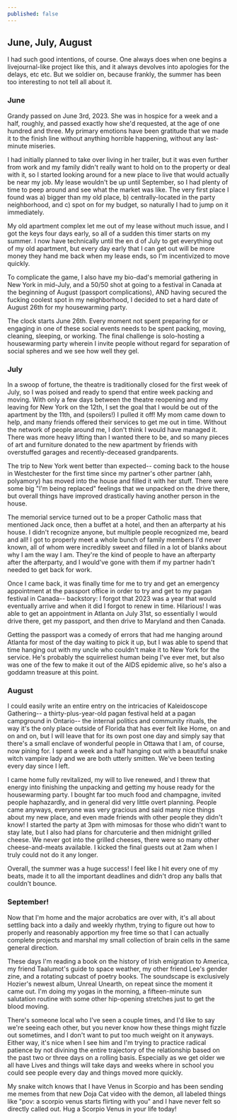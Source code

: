 ```yaml
---
published: false
---
```

## June, July, August

I had such good intentions, of course. One always does when one begins a livejournal-like project like this, and it always devolves into apologies for the delays, etc etc. But we soldier on, because frankly, the summer has been too interesting to not tell all about it.

### June

Grandy passed on June 3rd, 2023. She was in hospice for a week and a half, roughly, and passed exactly how she'd requested, at the age of one hundred and three. My primary emotions have been gratitude that we made it to the finish line without anything horrible happening, without any last-minute miseries.

I had initially planned to take over living in her trailer, but it was even further from work and my family didn't really want to hold on to the property or deal with it, so I started looking around for a new place to live that would actually be near my job. My lease wouldn't be up until September, so I had plenty of time to peep around and see what the market was like. The very first place I found was a) bigger than my old place, b) centrally-located in the party neighborhood, and c) spot on for my budget, so naturally I had to jump on it immediately.

My old apartment complex let me out of my lease without much issue, and I got the keys four days early, so all of a sudden this timer starts on my summer. I now have technically until the en       d of July to get everything out of my old apartment, but every day early that I can get out will be more money they hand me back when my lease ends, so I'm incentivized to move quickly.

To complicate the game, I also have my bio-dad's memorial gathering in New York in mid-July, and a 50/50 shot at going to a festival in Canada at the beginning of August (passport complications), AND having secured the fucking coolest spot in my neighborhood, I decided to set a hard date of August 26th for my housewarming party.

The clock starts June 26th. Every moment not spent preparing for or engaging in one of these social events needs to be spent packing, moving, cleaning, sleeping, or working. The final challenge is solo-hosting a housewarming party wherein I invite people without regard for separation of social spheres and we see how well they gel.

### July

In a swoop of fortune, the theatre is traditionally closed for the first week of July, so I was poised and ready to spend that entire week packing and moving. With only a few days between the theatre reopening and my leaving for New York on the 12th, I set the goal that I would be out of the apartment by the 11th, and (spoilers!) I pulled it off! My mom came down to help, and many friends offered their services to get me out in time. Without the network of people around me, I don't think I would have managed it. There was more heavy lifting than I wanted there to be, and so many pieces of art and furniture donated to the new apartment by friends with overstuffed garages and recently-deceased grandparents.

The trip to New York went better than expected-- coming back to the house in Westchester for the first time since my partner's other partner (ahh, polyamory) has moved into the house and filled it with her stuff. There were some big "I'm being replaced" feelings that we unpacked on the drive there, but overall things have improved drastically having another person in the house.

The memorial service turned out to be a proper Catholic mass that mentioned Jack once, then a buffet at a hotel, and then an afterparty at his house. I didn't recognize anyone, but multiple people recognized me, beard and all! I got to properly meet a whole bunch of family members I'd never known, all of whom were incredibly sweet and filled in a lot of blanks about why I am the way I am. They're the kind of people to have an afterparty after the afterparty, and I would've gone with them if my partner hadn't needed to get back for work.

Once I came back, it was finally time for me to try and get an emergency appointment at the passport office in order to try and get to my pagan festival in Canada-- backstory: I forgot that 2023 was a year that would eventually arrive and when it did I forgot to renew in time. Hilarious! I was able to get an appointment in Atlanta on July 31st, so essentially I would drive there, get my passport, and then drive to Maryland and then Canada.

Getting the passport was a comedy of errors that had me hanging around Atlanta for most of the day waiting to pick it up, but I was able to spend that time hanging out with my uncle who couldn't make it to New York for the service. He's probably the squirreliest human being I've ever met, but also was one of the few to make it out of the AIDS epidemic alive, so he's also a goddamn treasure at this point.

### August

I could easily write an entire entry on the intricacies of Kaleidoscope Gathering-- a thirty-plus-year-old pagan festival held at a pagan campground in Ontario-- the internal politics and community rituals, the way it's the only place outside of Florida that has ever felt like Home, on and on and on, but I will leave that for its own post one day and simply say that there's a small enclave of wonderful people in Ottawa that I am, of course, now pining for. I spent a week and a half hanging out with a beautiful snake witch vampire lady and we are both utterly smitten. We've been texting every day since I left.

I came home fully revitalized, my will to live renewed, and I threw that energy into finishing the unpacking and getting my house ready for the housewarming party. I bought far too much food and champagne, invited people haphazardly, and in general did very little overt planning. People came anyways, everyone was very gracious and said many nice things about my new place, and even made friends with other people they didn't know! I started the party at 3pm with mimosas for those who didn't want to stay late, but I also had plans for charcuterie and then midnight grilled cheese. We never got into the grilled cheeses, there were so many other cheese-and-meats available. I kicked the final guests out at 2am when I truly could not do it any longer.

Overall, the summer was a huge success! I feel like I hit every one of my beats, made it to all the important deadlines and didn't drop any balls that couldn't bounce.

### September!

Now that I'm home and the major acrobatics are over with, it's all about settling back into a daily and weekly rhythm, trying to figure out how to properly and reasonably apportion my free time so that I can actually complete projects and marshal my small collection of brain cells in the same general direction.

These days I'm reading a book on the history of Irish emigration to America, my friend Taalumot's guide to space weather, my other friend Lee's gender zine, and a rotating subcast of poetry books. The soundscape is exclusively Hozier's newest album, Unreal Unearth, on repeat since the moment it came out. I'm doing my yogas in the morning, a fifteen-minute sun salutation routine with some other hip-opening stretches just to get the blood moving.

There's someone local who I've seen a couple times, and I'd like to say we're seeing each other, but you never know how these things might fizzle out sometimes, and I don't want to put too much weight on it anyways. Either way, it's nice when I see him and I'm trying to practice radical patience by not divining the entire trajectory of the relationship based on the past two or three days on a rolling basis. Especially as we get older we all have Lives and things will take days and weeks where in school you could see people every day and things moved more quickly.

My snake witch knows that I have Venus in Scorpio and has been sending me memes from that new Doja Cat video with the demon, all labeled things like "pov: a scorpio venus starts flirting with you" and I have never felt so directly called out. Hug a Scorpio Venus in your life today!